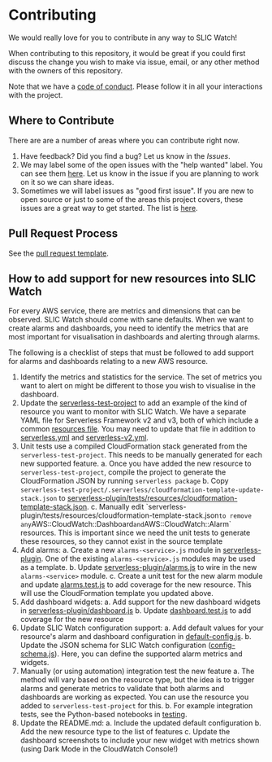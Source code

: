 # Contributing

We would really love for you to contribute in any way to SLIC Watch!

When contributing to this repository, it would be great if you could first discuss the change you wish to make via issue, email, or any other method with the owners of this repository.

Note that we have a [code of conduct](CODE_OF_CONDUCT.md). Please follow it in all your interactions with the project.

## Where to Contribute

There are are a number of areas where you can contribute right now.

1. Have feedback? Did you find a bug? Let us know in the _Issues_.
2. We may label some of the open issues with the "help wanted" label. You can see them [here](https://github.com/fourTheorem/slic-watch/issues?q=is%3Aissue+is%3Aopen+label%3A%22help+wanted%22). Let us know in the issue if you are planning to work on it so we can share ideas.
3. Sometimes we will label issues as "good first issue". If you are new to open source or just to some of the areas this project covers, these issues are a great way to get started. The list is [here](https://github.com/fourTheorem/slic-watch/issues?utf8=%E2%9C%93&q=is%3Aissue+is%3Aopen+label%3A%22good+first+issue%22).

## Pull Request Process

See the [pull request template](./docs/pull_request_template.md).

## How to add support for new resources into SLIC Watch

For every AWS service, there are metrics and dimensions that can be observed. SLIC Watch should come with sane defaults. When we want to create alarms and dashboards, you need to identify the metrics that are most important for visualisation in dashboards and alerting through alarms.

The following is a checklist of steps that must be followed to add support for alarms and dashboards relating to a new AWS resource.

1. Identify the metrics and statistics for the service. The set of metrics you want to alert on might be different to those you wish to visualise in the dashboard.
2. Update the [serverless-test-project](./serverless-test-project) to add an example of the kind of resource you want to monitor with SLIC Watch.  We have a separate YAML file for Serverless Framework v2 and v3, both of which include a common [resources file](./serverless-test-project/sls-resources.yml). You may need to update that file in addition to [serverless.yml](./serverless-test-project/serverless.yml) and [serverless-v2.yml](./serverless-test-project/serverless-v2.yml).
3. Unit tests use a compiled CloudFormation stack generated from the `serverless-test-project`. This needs to be manually generated for each new supported feature.
 a. Once you have added the new resource to `serverless-test-project`, compile the project to generate the CloudFormation JSON by running `serverless package`
 b. Copy `serverless-test-project/.serverless/cloudformation-template-update-stack.json` to [serverless-plugin/tests/resources/cloudformation-template-stack.json](serverless-plugin/tests/resources/cloudformation-template-stack.json`).
 c. Manually edit `serverless-plugin/tests/resources/cloudformation-template-stack.json` to remove any `AWS::CloudWatch::Dashboard` and `AWS::CloudWatch::Alarm` resources. This is important since we need the unit tests to generate these resources, so they cannot exist in the source template
4. Add alarms:
 a. Create a new `alarms-<service>.js` module in [serverless-plugin](./serverless-plugin/). One of the existing `alarms-<service>.js` modules may be used as a template.
 b. Update [serverless-plugin/alarms.js](./serverless-plugin/alarms.js) to wire in the new `alarms-<service>` module.
 c. Create a unit test for the new alarm module and update [alarms.test.js](./serverless-plugin/tests/alarms.test.js) to add coverage for the new resource. This will use the CloudFormation template you updated above.
5. Add dashboard widgets:
 a. Add support for the new dashboard widgets in [serverless-plugin/dashboard.js](./serverless-plugin/dashboard.js)
 b. Update [dashboard.test.js](./serverless-plugin/tests/dashboard.test.js) to add coverage for the new resource
6. Update SLIC Watch configuration support:
 a. Add default values for your resource's alarm and dashboard configuration in [default-config.js](./serverless-plugin/default-config.js).
 b. Update the JSON schema for SLIC Watch configuration ([config-schema.js](./serverless-plugin/config-schema.js)). Here, you can define the supported alarm metrics and widgets.
7. Manually (or using automation) integration test the new feature
 a. The method will vary based on the resource type, but the idea is to trigger alarms and generate metrics to validate that both alarms and dashboards are working as expected. You can use the resource you added to `serverless-test-project` for this.
 b. For example integration tests, see the Python-based notebooks in [testing](./testing).
8. Update the README.md:
 a. Include the updated default configuration
 b. Add the new resource type to the list of features
 c. Update the dashboard screenshots to include your new widget with metrics shown (using Dark Mode in the CloudWatch Console!)

